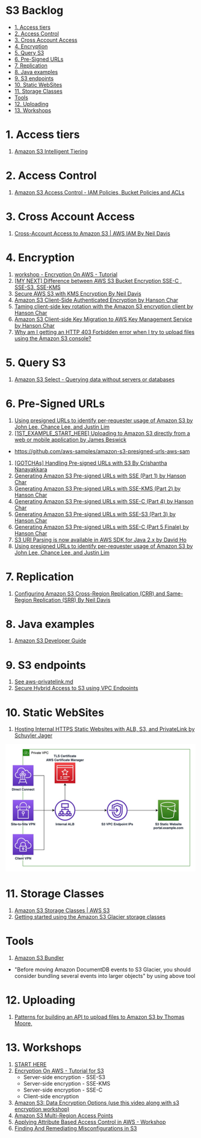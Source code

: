 <h1>S3 Backlog</H1>

<!-- TOC -->

- [1. Access tiers](#1-access-tiers)
- [2. Access Control](#2-access-control)
- [3. Cross Account Access](#3-cross-account-access)
- [4. Encryption](#4-encryption)
- [5. Query S3](#5-query-s3)
- [6. Pre-Signed URLs](#6-pre-signed-urls)
- [7. Replication](#7-replication)
- [8. Java examples](#8-java-examples)
- [9. S3 endpoints](#9-s3-endpoints)
- [10. Static WebSites](#10-static-websites)
- [11. Storage Classes](#11-storage-classes)
- [Tools](#tools)
- [12. Uploading](#12-uploading)
- [13. Workshops](#13-workshops)

<!-- /TOC -->

# 1. Access tiers

1. [Amazon S3 Intelligent Tiering](https://blog.awsfundamentals.com/amazon-s3-intelligent-tiering)

# 2. Access Control
1. [Amazon S3 Access Control - IAM Policies, Bucket Policies and ACLs](https://www.youtube.com/watch?v=xFzJw6wJ8eY&t=16s)

# 3. Cross Account Access
1. [Cross-Account Access to Amazon S3 | AWS IAM By Neil Davis](https://www.youtube.com/watch?v=HP8XSRWrFQc)

# 4. Encryption
1. [workshop - Encryption On AWS - Tutorial](https://catalog.us-east-1.prod.workshops.aws/workshops/aad9ff1e-b607-45bc-893f-121ea5224f24/en-US/s3/serverside/sses3)
2. [[MY NEXT] Difference between AWS S3 Bucket Encryption SSE-C , SSE-S3, SSE-KMS](https://awstip.com/5-minutes-to-aws-s3-bucket-encryption-sse-c-sse-s3-sse-kms-e2fb07b05cb3)
3. [Secure AWS S3 with KMS Encryption By Neil Davis](https://www.youtube.com/watch?v=uqyf66kgB94)
4. [Amazon S3 Client-Side Authenticated Encryption by Hanson Char](https://aws.amazon.com/blogs/developer/amazon-s3-client-side-authenticated-encryption/)
5. [Taming client-side key rotation with the Amazon S3 encryption client by Hanson Char ](https://aws.amazon.com/blogs/developer/taming-client-side-key-rotation-with-the-amazon-s3-encryption-client/)
6. [Amazon S3 Client-side Key Migration to AWS Key Management Service by Hanson Char](https://aws.amazon.com/blogs/developer/amazon-s3-client-side-key-migration-to-aws-key-management-service/)
7. [Why am I getting an HTTP 403 Forbidden error when I try to upload files using the Amazon S3 console?](https://www.youtube.com/watch?v=rn4qLXhMesg)

# 5. Query S3

1. [Amazon S3 Select - Querying data without servers or databases](https://catalog.us-east-1.prod.workshops.aws/workshops/c85a4d91-2b80-4155-948d-bbdc200567a6/en-US)

# 6. Pre-Signed URLs

1. [Using presigned URLs to identify per-requester usage of Amazon S3 by John Lee, Chance Lee, and Justin Lim](https://fourtheorem.com/the-illustrated-guide-to-s3-pre-signed-urls/)
1. [[1ST_EXAMPLE_START_HERE] Uploading to Amazon S3 directly from a web or mobile application
by James Beswick ](https://aws.amazon.com/blogs/compute/uploading-to-amazon-s3-directly-from-a-web-or-mobile-application/)
- https://github.com/aws-samples/amazon-s3-presigned-urls-aws-sam
1. [[GOTCHAs] Handling Pre-signed URLs with S3 By Crishantha Nanayakkara](https://crishantha.medium.com/handling-pre-signed-urls-with-s3-7aab969bb40)
1. [Generating Amazon S3 Pre-signed URLs with SSE (Part 1) by Hanson Char ](https://aws.amazon.com/blogs/developer/generating-amazon-s3-pre-signed-urls-with-sse-part-1/)
1. [Generating Amazon S3 Pre-signed URLs with SSE-KMS (Part 2) by Hanson Char](https://aws.amazon.com/blogs/developer/generating-amazon-s3-pre-signed-urls-with-sse-kms-part-2/)
1. [Generating Amazon S3 Pre-signed URLs with SSE-C (Part 4) by Hanson Char](https://aws.amazon.com/blogs/developer/generating-amazon-s3-pre-signed-urls-with-sse-c-part-4/)
1. [Generating Amazon S3 Pre-signed URLs with SSE-S3 (Part 3) by Hanson Char ](https://aws.amazon.com/blogs/developer/generating-amazon-s3-pre-signed-urls-with-sse-s3-part-3/)
1. [Generating Amazon S3 Pre-signed URLs with SSE-C (Part 5 Finale) by Hanson Char ](https://aws.amazon.com/blogs/developer/generating-amazon-s3-pre-signed-urls-with-sse-c-part-5-finale/)
1. [S3 URI Parsing is now available in AWS SDK for Java 2.x by David Ho](https://aws.amazon.com/blogs/devops/s3-uri-parsing-is-now-available-in-aws-sdk-for-java-2-x/)
1. [Using presigned URLs to identify per-requester usage of Amazon S3 by John Lee, Chance Lee, and Justin Lim](https://aws.amazon.com/blogs/storage/using-presigned-urls-to-identify-per-requester-usage-of-amazon-s3/)

# 7. Replication

1. [Configuring Amazon S3 Cross-Region Replication (CRR) and Same-Region Replication (SRR) By Neil Davis](https://www.youtube.com/watch?v=trmicgGpmd4&t=6s)

# 8. Java examples

1. [Amazon S3 Developer Guide](https://github.com/alexdebrie/amazon-s3-developer-guide/tree/master/code_examples/java_examples/S3Examples)

# 9. S3 endpoints

1. [See aws-privatelink.md](./aws-privatelink.md)
1. [Secure Hybrid Access to S3 using VPC Endpoints](https://catalog.us-east-1.prod.workshops.aws/workshops/3a8d4ddf-66c5-4d26-ae6f-6292a517f46c/en-US)

# 10. Static WebSites

1. [Hosting Internal HTTPS Static Websites with ALB, S3, and PrivateLink by Schuyler Jager](https://aws.amazon.com/blogs/networking-and-content-delivery/hosting-internal-https-static-websites-with-alb-s3-and-privatelink/)

<img src="./images/Networking_NetCDNBlog-430-v2.jpg" title="Networking_NetCDNBlog-430-v2.jpg" width="900"/>

# 11. Storage Classes

1. [Amazon S3 Storage Classes | AWS S3](https://www.youtube.com/watch?v=EqqtzKqewaA)
1. [Getting started using the Amazon S3 Glacier storage classes](https://aws.amazon.com/getting-started/hands-on/getting-started-using-amazon-s3-glacier-storage-classes/)

# Tools

1. [Amazon S3 Bundler](https://github.com/jstrunk/s3bundler)
- "Before moving Amazon DocumentDB events to S3 Glacier, you should consider bundling several events into larger objects" by using above tool

# 12. Uploading

1. [Patterns for building an API to upload files to Amazon S3 by Thomas Moore,](https://aws.amazon.com/blogs/compute/patterns-for-building-an-api-to-upload-files-to-amazon-s3/)

# 13. Workshops

1. [START HERE](https://catalog.us-east-1.prod.workshops.aws/workshops/aad9ff1e-b607-45bc-893f-121ea5224f24/en-US/s3)
1. [Encryption On AWS - Tutorial for S3](https://catalog.us-east-1.prod.workshops.aws/workshops/aad9ff1e-b607-45bc-893f-121ea5224f24/en-US/s3)
    - Server-side encryption - SSE-S3
    - Server-side encryption  - SSE-KMS
    - Server-side encryption - SSE-C
    - Client-side encryption
1. [Amazon S3: Data Encryption Options (use this video along with s3 encryption workshop)](https://www.youtube.com/watch?v=U1USUvvhuCY)
1. [Amazon S3 Multi-Region Access Points](https://catalog.workshops.aws/s3multiregionaccesspoints/en-US)
1. [Applying Attribute Based Access Control in AWS - Workshop](https://catalog.workshops.aws/applying-abac/en-US)
1. [Finding And Remediating Misconfigurations in S3](https://trendmicro.awsworkshop.io/ee/60_finding_and_remediating/6001_s3_bucket.html)


